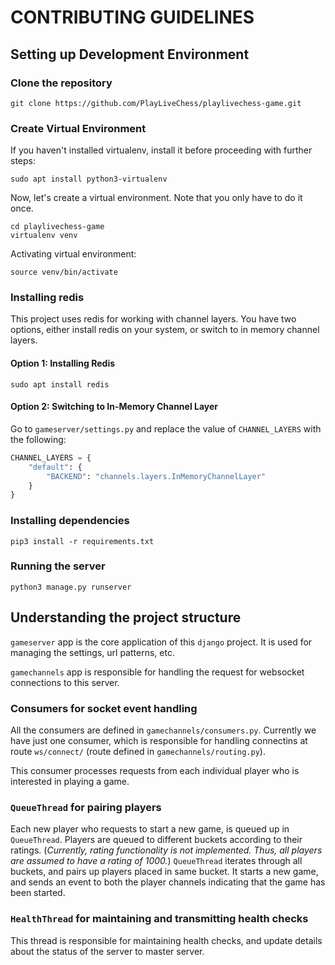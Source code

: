 # CONTRIBUTING GUIDELINES

## Setting up Development Environment

### Clone the repository

```shell
git clone https://github.com/PlayLiveChess/playlivechess-game.git
```

### Create Virtual Environment

If you haven't installed virtualenv, install it before proceeding with further steps:
```shell
sudo apt install python3-virtualenv
```
Now, let's create a virtual environment. Note that you only have to do it once.
```shell
cd playlivechess-game
virtualenv venv
```
Activating virtual environment:
```shell
source venv/bin/activate
```

### Installing redis

This project uses redis for working with channel layers. You have two options, either install redis on your system, or switch to in memory channel layers.

#### Option 1: Installing Redis

```shell
sudo apt install redis
```

#### Option 2: Switching to In-Memory Channel Layer

Go to `gameserver/settings.py` and replace the value of `CHANNEL_LAYERS` with the following:
```python
CHANNEL_LAYERS = {
    "default": {
        "BACKEND": "channels.layers.InMemoryChannelLayer"
    }
}
```

### Installing dependencies

```shell
pip3 install -r requirements.txt
```

### Running the server

```
python3 manage.py runserver
```

## Understanding the project structure

`gameserver` app is the core application of this `django` project. It is used for managing the settings, url patterns, etc.

`gamechannels` app is responsible for handling the request for websocket connections to this server.

### Consumers for socket event handling

All the consumers are defined in `gamechannels/consumers.py`. Currently we have just one consumer, which is responsible for handling connectins at route `ws/connect/` (route defined in `gamechannels/routing.py`).

This consumer processes requests from each individual player who is interested in playing a game.

### `QueueThread` for pairing players

Each new player who requests to start a new game, is queued up in `QueueThread`. Players are queued to different buckets according to their ratings. (*Currently, rating functionality is not implemented. Thus, all players are assumed to have a rating of 1000.*) `QueueThread` iterates through all buckets, and pairs up players placed in same bucket. It starts a new game, and sends an event to both the player channels indicating that the game has been started.

### `HealthThread` for maintaining and transmitting health checks

This thread is responsible for maintaining health checks, and update details about the status of the server to master server.